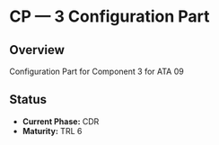 # CP — 3 Configuration Part

## Overview
Configuration Part for Component 3 for ATA 09

## Status
- **Current Phase:** CDR
- **Maturity:** TRL 6
